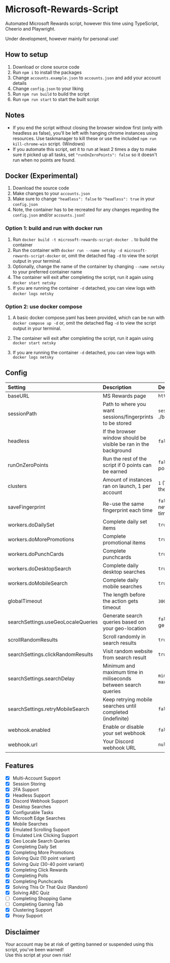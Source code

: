 # Microsoft-Rewards-Script
Automated Microsoft Rewards script, however this time using TypeScript, Cheerio and Playwright.

Under development, however mainly for personal use!

## How to setup ##
1. Download or clone source code
2. Run `npm i` to install the packages
3. Change `accounts.example.json` to `accounts.json` and add your account details
4. Change `config.json` to your liking
5. Run `npm run build` to build the script
6. Run `npm run start` to start the built script

## Notes ##
- If you end the script without closing the browser window first (only with headless as false), you'll be left with hanging chrome instances using resources. Use taskmanager to kill these or use the included `npm run kill-chrome-win` script. (Windows)
- If you automate this script, set it to run at least 2 times a day to make sure it picked up all tasks, set `"runOnZeroPoints": false` so it doesn't run when no points are found.

## Docker (Experimental) ##
1. Download the source code
2. Make changes to your `accounts.json`
3. Make sure to change `"headless": false` to `"headless": true` in your `config.json` 
4. Note, the container has to be recreated for any changes regarding the `config.json` and/or `accounts.json`!
### Option 1: build and run with docker run

1. Run `docker build -t microsoft-rewards-script-docker .` to build the container
2. Run the container with `docker run --name netsky -d microsoft-rewards-script-docker` or, omit the detached flag `-d` to view the script output in your terminal. 
3. Optionally, change the name of the container by changing `--name netsky` to your preferred container name
4. The container will exit after completing the script, run it again using `docker start netsky`
5. If you are running the container `-d` detached, you can view logs with `docker logs netsky`

### Option 2: use docker compose

1. A basic docker compose.yaml has been provided, which can be run with `docker compose up -d` or, omit the detached flag `-d` to view the script output in your terminal. 

2. The container will exit after completing the script, run it again using `docker start netsky`

3. If you are running the container `-d` detached, you can view logs with `docker logs netsky`

   

## Config ## 
| Setting        | Description           | Default  |
| :------------- |:-------------| :-----|
|  baseURL    | MS Rewards page | `https://rewards.bing.com` |
|  sessionPath    | Path to where you want sessions/fingerprints to be stored | `sessions` (In ./browser/sessions) |
|  headless    | If the browser window should be visible be ran in the background | `false` (Browser is visible) |
|  runOnZeroPoints    | Run the rest of the script if 0 points can be earned | `false` (Will not run on 0 points) |
|  clusters    | Amount of instances ran on launch, 1 per account | `1` (Will run 1 account at the time) |
|  saveFingerprint    | Re-use the same fingerprint each time | `false` (Will generate a new fingerprint each time) |
|  workers.doDailySet    | Complete daily set items | `true`  |
|  workers.doMorePromotions    | Complete promotional items | `true`  |
|  workers.doPunchCards    | Complete punchcards | `true`  |
|  workers.doDesktopSearch    | Complete daily desktop searches | `true`  |
|  workers.doMobileSearch    | Complete daily mobile searches | `true`  |
|  globalTimeout    | The length before the action gets timeout | `30000` (30 seconds)   |
|  searchSettings.useGeoLocaleQueries    | Generate search queries based on your geo-location | `false` (Uses EN-US generated queries)  |
|  scrollRandomResults    | Scroll randomly in search results | `true`   |
|  searchSettings.clickRandomResults    | Visit random website from search result| `true`   |
|  searchSettings.searchDelay    | Minimum and maximum time in miliseconds between search queries | `min: 10000` (10 seconds)    `max: 20000` (20 seconds) |
|  searchSettings.retryMobileSearch     | Keep retrying mobile searches until completed (indefinite)| `false` |
|  webhook.enabled     | Enable or disable your set webhook | `false` |
|  webhook.url     | Your Discord webhook URL | `null` |

## Features ##
- [x] Multi-Account Support
- [x] Session Storing
- [x] 2FA Support
- [x] Headless Support
- [x] Discord Webhook Support
- [x] Desktop Searches
- [x] Configurable Tasks
- [x] Microsoft Edge Searches
- [x] Mobile Searches
- [x] Emulated Scrolling Support
- [x] Emulated Link Clicking Support
- [x] Geo Locale Search Queries
- [x] Completing Daily Set
- [x] Completing More Promotions
- [x] Solving Quiz (10 point variant)
- [x] Solving Quiz (30-40 point variant)
- [x] Completing Click Rewards
- [x] Completing Polls
- [x] Completing Punchcards
- [x] Solving This Or That Quiz (Random)
- [x] Solving ABC Quiz
- [ ] Completing Shopping Game
- [ ] Completing Gaming Tab
- [x] Clustering Support
- [x] Proxy Support

## Disclaimer ##
Your account may be at risk of getting banned or suspended using this script, you've been warned!
<br /> 
Use this script at your own risk!
